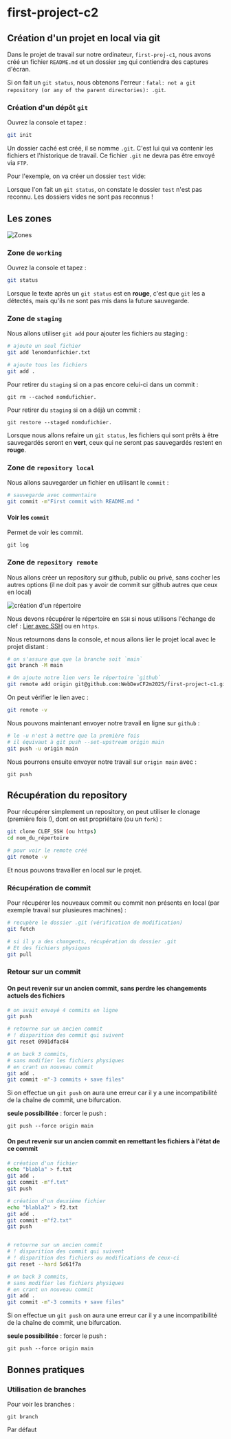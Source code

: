 # first-project-c2

## Création d'un projet en local via git

Dans le projet de travail sur notre ordinateur, `first-proj-c1`, nous avons créé un fichier `README.md` et un dossier `img` qui contiendra des captures d'écran.

Si on fait un `git status`, nous obtenons l'erreur : `fatal: not a git repository (or any of the parent directories): .git`.

### Création d'un dépôt `git` 

Ouvrez la console et tapez :

```bash
git init
```

Un dossier caché est créé, il se nomme `.git`. C'est lui qui va contenir les fichiers et l'historique de travail. Ce fichier `.git` ne devra pas être envoyé via `FTP`.

Pour l'exemple, on va créer un dossier `test` vide:

Lorsque l'on fait un `git status`, on constate le dossier `test` n'est pas reconnu. Les dossiers vides ne sont pas reconnus !

## Les zones

![Zones](img/screenshot-github.com-2024.11.22-11_40_15.png)



### Zone de `working`

Ouvrez la console et tapez :

```bash
git status
```

Lorsque le texte après un `git status` est en **rouge**, c'est que `git` les a détectés, mais qu'ils ne sont pas mis dans la future sauvegarde.

### Zone de `staging`

Nous allons utiliser `git add` pour ajouter les fichiers au staging :

```bash
# ajoute un seul fichier
git add lenomdunfichier.txt

# ajoute tous les fichiers
git add .
```

Pour retirer  du `staging` si on a pas encore celui-ci dans un commit :

	git rm --cached nomdufichier.

Pour retirer du `staging` si on a déjà un commit :

	git restore --staged nomdufichier.


Lorsque nous allons refaire un `git status`, les fichiers qui sont prêts à être sauvegardés seront en **vert**, ceux qui ne seront pas sauvegardés restent en **rouge**.


### Zone de `repository local`

Nous allons sauvegarder un fichier en utilisant le `commit` :

```bash
# sauvegarde avec commentaire
git commit -m"First commit with README.md "
```

#### Voir les `commit`

Permet de voir les commit.

	git log

### Zone de `repository remote`

Nous allons créer un repository sur github, public ou privé, sans cocher les autres options (il ne doit pas y avoir de commit sur github autres que ceux en local)

![création d'un répertoire](img/screenshot-github.com-2024.11.22-09_58_09.png)

Nous devons récupérer le répertoire en `SSH` si nous utilisons l'échange de clef : [Lier avec SSH](https://github.com/WebDevCF2m/prefo-git-c1?tab=readme-ov-file#lier-votre-compte-et-votre-pc) ou en `https`.

Nous retournons dans la console, et nous allons lier le projet local avec le projet distant : 

```bash
# on s'assure que que la branche soit `main`
git branch -M main

# On ajoute notre lien vers le répertoire `github`
git remote add origin git@github.com:WebDevCF2m2025/first-project-c1.git
```

On peut vérifier le lien avec : 

```bash
git remote -v 
```

Nous pouvons maintenant envoyer notre travail en ligne sur `github` : 

```bash
# le -u n'est à mettre que la première fois
# il équivaut à git push --set-upstream origin main
git push -u origin main
```

Nous pourrons ensuite envoyer notre travail sur `origin main` avec :

	git push


## Récupération du repository

Pour récupérer simplement un repository, on peut utiliser le clonage (première fois !), dont on est propriétaire (ou un `fork`) :

```bash
git clone CLEF_SSH (ou https)
cd nom_du_répertoire

# pour voir le remote créé
git remote -v
```
	
Et nous pouvons travailler en local sur le projet.

### Récupération de commit

Pour récupérer les nouveaux commit ou commit non présents en local (par exemple travail sur plusieures machines) :

```bash
# recupère le dossier .git (vérification de modification)
git fetch

# si il y a des changents, récupération du dossier .git
# Et des fichiers physiques
git pull

```

### Retour sur un commit

#### On peut revenir sur un ancien commit, sans perdre les changements actuels des fichiers

```bash
# on avait envoyé 4 commits en ligne
git push

# retourne sur un ancien commit 
# ! disparition des commit qui suivent
git reset 0901dfac84

# on back 3 commits, 
# sans modifier les fichiers physiques
# en crant un nouveau commit
git add .
git commit -m"-3 commits + save files"
```

Si on effectue un `git push` on aura une erreur car il y a une incompatibilité de la chaîne de commit, une bifurcation.

**seule possibilitée** : forcer le push :

	git push --force origin main 
	
#### On peut revenir sur un ancien commit en remettant les fichiers à l'état de ce commit

```bash
# création d'un fichier
echo "blabla" > f.txt
git add .
git commit -m"f.txt"
git push

# création d'un deuxième fichier
echo "blabla2" > f2.txt
git add .
git commit -m"f2.txt"
git push


# retourne sur un ancien commit 
# ! disparition des commit qui suivent
# ! disparition des fichiers ou modifications de ceux-ci
git reset --hard 5d61f7a

# on back 3 commits, 
# sans modifier les fichiers physiques
# en crant un nouveau commit
git add .
git commit -m"-3 commits + save files"
```

Si on effectue un `git push` on aura une erreur car il y a une incompatibilité de la chaîne de commit, une bifurcation.

**seule possibilitée** : forcer le push :

	git push --force origin main 
	
## Bonnes pratiques

### Utilisation de branches

Pour voir les branches :

	git branch

Par défaut